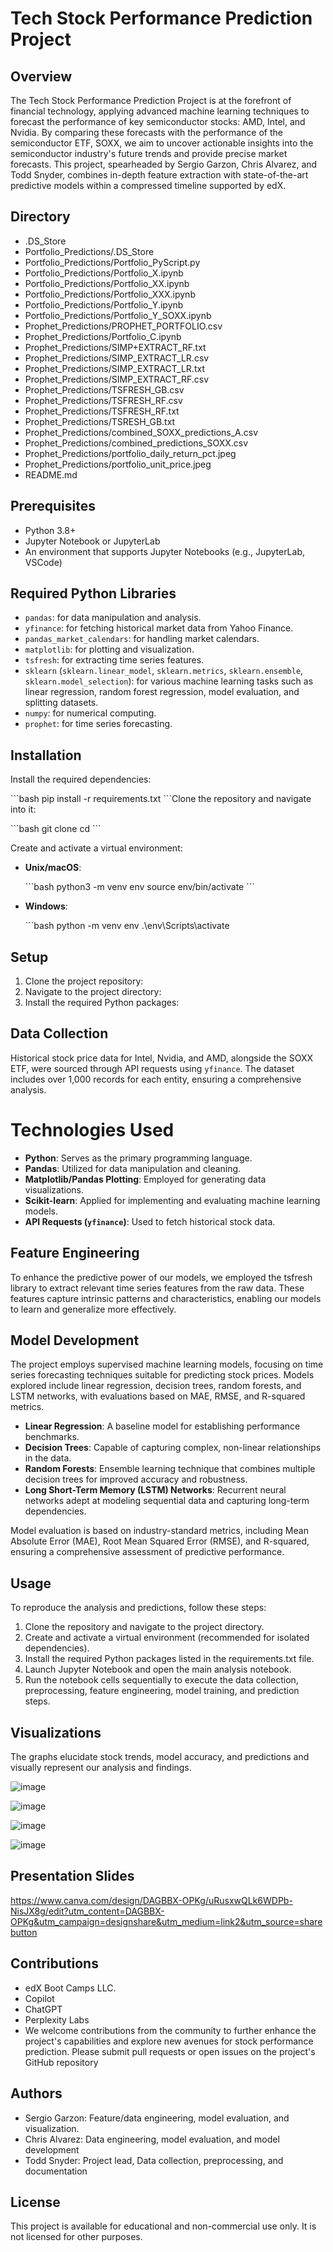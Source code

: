 # Tech Stock Performance Prediction Project

## Overview

The Tech Stock Performance Prediction Project is at the forefront of financial technology, applying advanced machine learning techniques to forecast the performance of key semiconductor stocks: AMD, Intel, and Nvidia. By comparing these forecasts with the performance of the semiconductor ETF, SOXX, we aim to uncover actionable insights into the semiconductor industry's future trends and provide precise market forecasts. This project, spearheaded by Sergio Garzon, Chris Alvarez, and Todd Snyder, combines in-depth feature extraction with state-of-the-art predictive models within a compressed timeline supported by edX.

## Directory

- .DS_Store
- Portfolio_Predictions/.DS_Store
- Portfolio_Predictions/Portfolio_PyScript.py
- Portfolio_Predictions/Portfolio_X.ipynb
- Portfolio_Predictions/Portfolio_XX.ipynb
- Portfolio_Predictions/Portfolio_XXX.ipynb
- Portfolio_Predictions/Portfolio_Y.ipynb
- Portfolio_Predictions/Portfolio_Y_SOXX.ipynb
- Prophet_Predictions/PROPHET_PORTFOLIO.csv
- Prophet_Predictions/Portfolio_C.ipynb
- Prophet_Predictions/SIMP+EXTRACT_RF.txt
- Prophet_Predictions/SIMP_EXTRACT_LR.csv
- Prophet_Predictions/SIMP_EXTRACT_LR.txt
- Prophet_Predictions/SIMP_EXTRACT_RF.csv
- Prophet_Predictions/TSFRESH_GB.csv
- Prophet_Predictions/TSFRESH_RF.csv
- Prophet_Predictions/TSFRESH_RF.txt
- Prophet_Predictions/TSRESH_GB.txt
- Prophet_Predictions/combined_SOXX_predictions_A.csv
- Prophet_Predictions/combined_predictions_SOXX.csv
- Prophet_Predictions/portfolio_daily_return_pct.jpeg
- Prophet_Predictions/portfolio_unit_price.jpeg
- README.md

## Prerequisites

- Python 3.8+
- Jupyter Notebook or JupyterLab
- An environment that supports Jupyter Notebooks (e.g., JupyterLab, VSCode)

## Required Python Libraries

- `pandas`: for data manipulation and analysis.
- `yfinance`: for fetching historical market data from Yahoo Finance.
- `pandas_market_calendars`: for handling market calendars.
- `matplotlib`: for plotting and visualization.
- `tsfresh`: for extracting time series features.
- `sklearn` (`sklearn.linear_model`, `sklearn.metrics`, `sklearn.ensemble`, `sklearn.model_selection`): for various machine learning tasks such as linear regression, random forest regression, model evaluation, and splitting datasets.
- `numpy`: for numerical computing.
- `prophet`: for time series forecasting.

## Installation

Install the required dependencies:

\`\`\`bash
pip install -r requirements.txt
\`\`\`Clone the repository and navigate into it:

\`\`\`bash
git clone <repository-url>
cd <repository-name>
\`\`\`

Create and activate a virtual environment:

- **Unix/macOS**:

  \`\`\`bash
  python3 -m venv env
  source env/bin/activate
  \`\`\`

- **Windows**:

  \`\`\`bash
  python -m venv env
  .\env\Scripts\activate

## Setup

1. Clone the project repository:
2. Navigate to the project directory:
3. Install the required Python packages:

## Data Collection

Historical stock price data for Intel, Nvidia, and AMD, alongside the SOXX ETF, were sourced through API requests using `yfinance`. The dataset includes over 1,000 records for each entity, ensuring a comprehensive analysis.

# Technologies Used

- **Python**: Serves as the primary programming language.
- **Pandas**: Utilized for data manipulation and cleaning.
- **Matplotlib/Pandas Plotting**: Employed for generating data visualizations.
- **Scikit-learn**: Applied for implementing and evaluating machine learning models.
- **API Requests (`yfinance`)**: Used to fetch historical stock data.

## Feature Engineering

To enhance the predictive power of our models, we employed the tsfresh library to extract relevant time series features from the raw data. These features capture intrinsic patterns and characteristics, enabling our models to learn and generalize more effectively.

## Model Development

The project employs supervised machine learning models, focusing on time series forecasting techniques suitable for predicting stock prices. Models explored include linear regression, decision trees, random forests, and LSTM networks, with evaluations based on MAE, RMSE, and R-squared metrics.

- **Linear Regression**: A baseline model for establishing performance benchmarks.
- **Decision Trees**: Capable of capturing complex, non-linear relationships in the data.
- **Random Forests**: Ensemble learning technique that combines multiple decision trees for improved accuracy and robustness.
- **Long Short-Term Memory (LSTM) Networks**: Recurrent neural networks adept at modeling sequential data and capturing long-term dependencies.

Model evaluation is based on industry-standard metrics, including Mean Absolute Error (MAE), Root Mean Squared Error (RMSE), and R-squared, ensuring a comprehensive assessment of predictive performance.

## Usage

To reproduce the analysis and predictions, follow these steps:

1. Clone the repository and navigate to the project directory.
2. Create and activate a virtual environment (recommended for isolated dependencies).
3. Install the required Python packages listed in the requirements.txt file.
4. Launch Jupyter Notebook and open the main analysis notebook.
5. Run the notebook cells sequentially to execute the data collection, preprocessing, feature engineering, model training, and prediction steps.


## Visualizations

The graphs elucidate stock trends, model accuracy, and predictions and visually represent our analysis and findings.

![image](https://github.com/SAG-GithubApprentice/Project_2/assets/151570128/bb7dc682-5ecc-4fa2-a8c0-9a56badfd8bf)

![image](https://github.com/SAG-GithubApprentice/Project_2/assets/151570128/89020021-9854-434f-9454-b70f5b2c5087)

![image](https://github.com/SAG-GithubApprentice/Project_2/assets/151570128/3be3ec8b-b9ef-4f95-972f-6b8091ba5a27)

![image](https://github.com/SAG-GithubApprentice/Project_2/assets/151570128/cbfd8382-1570-4476-b247-48e8b8367866)

## Presentation Slides

https://www.canva.com/design/DAGBBX-OPKg/uRusxwQLk6WDPb-NisJX8g/edit?utm_content=DAGBBX-OPKg&utm_campaign=designshare&utm_medium=link2&utm_source=sharebutton

## Contributions

- edX Boot Camps LLC.
- Copilot
- ChatGPT
- Perplexity Labs
- We welcome contributions from the community to further enhance the project's capabilities and explore new avenues for stock performance prediction. Please submit pull requests or open issues on the project's GitHub repository

## Authors

- Sergio Garzon: Feature/data engineering, model evaluation, and visualization.
- Chris Alvarez: Data engineering, model evaluation, and model development
- Todd Snyder: Project lead, Data collection, preprocessing, and documentation

## License

This project is available for educational and non-commercial use only. It is not licensed for other purposes.


